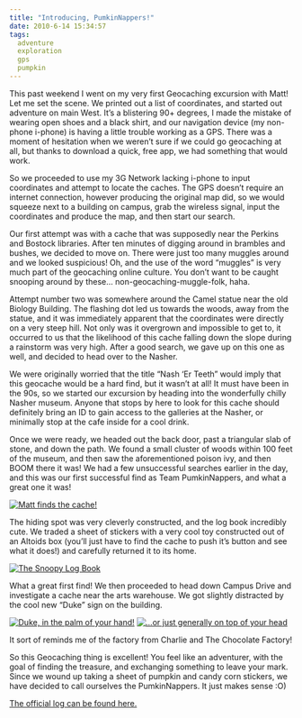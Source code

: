 ```yaml
---
title: "Introducing, PumkinNappers!"
date: 2010-6-14 15:34:57
tags:
  adventure
  exploration
  gps
  pumpkin
---
```



This past weekend I went on my very first Geocaching excursion with Matt! Let me set the scene. We printed out a list of coordinates, and started out adventure on main West. It’s a blistering 90+ degrees, I made the mistake of wearing open shoes and a black shirt, and our navigation device (my non-phone i-phone) is having a little trouble working as a GPS. There was a moment of hesitation when we weren’t sure if we could go geocaching at all, but thanks to download a quick, free app, we had something that would work.

So we proceeded to use my 3G Network lacking i-phone to input coordinates and attempt to locate the caches. The GPS doesn’t require an internet connection, however producing the original map did, so we would squeeze next to a building on campus, grab the wireless signal, input the coordinates and produce the map, and then start our search.

Our first attempt was with a cache that was supposedly near the Perkins and Bostock libraries. After ten minutes of digging around in brambles and bushes, we decided to move on. There were just too many muggles around and we looked suspicious! Oh, and the use of the word “muggles” is very much part of the geocaching online culture. You don’t want to be caught snooping around by these… non-geocaching-muggle-folk, haha.

Attempt number two was somewhere around the Camel statue near the old Biology Building. The flashing dot led us towards the woods, away from the statue, and it was immediately apparent that the coordinates were directly on a very steep hill. Not only was it overgrown and impossible to get to, it occurred to us that the likelihood of this cache falling down the slope during a rainstorm was very high. After a good search, we gave up on this one as well, and decided to head over to the Nasher.

We were originally worried that the title “Nash ‘Er Teeth” would imply that this geocache would be a hard find, but it wasn’t at all! It must have been in the 90s, so we started our excursion by heading into the wonderfully chilly Nasher museum. Anyone that stops by here to look for this cache should definitely bring an ID to gain access to the galleries at the Nasher, or minimally stop at the cafe inside for a cool drink.

Once we were ready, we headed out the back door, past a triangular slab of stone, and down the path. We found a small cluster of woods within 100 feet of the museum, and then saw the aforementioned poison ivy, and then BOOM there it was! We had a few unsuccessful searches earlier in the day, and this was our first successful find as Team PumkinNappers, and what a great one it was!

[![](http://www.vsoch.com/blog/wp-content/uploads/2010/06/matt-00003-300x225.jpg "Matt finds the cache!")](http://www.vsoch.com/blog/wp-content/uploads/2010/06/matt-00003.jpg)

The hiding spot was very cleverly constructed, and the log book incredibly cute. We traded a sheet of stickers with a very cool toy constructed out of an Altoids box (you’ll just have to find the cache to push it’s button and see what it does!) and carefully returned it to its home.

[![](http://www.vsoch.com/blog/wp-content/uploads/2010/06/matt-00004-300x225.jpg "The Snoopy Log Book")](http://www.vsoch.com/blog/wp-content/uploads/2010/06/matt-00004.jpg)

What a great first find! We then proceeded to head down Campus Drive and investigate a cache near the arts warehouse. We got slightly distracted by the cool new “Duke” sign on the building.

[![](http://www.vsoch.com/blog/wp-content/uploads/2010/06/matt-00005-300x225.jpg "Duke, in the palm of your hand!")](http://www.vsoch.com/blog/wp-content/uploads/2010/06/matt-00005.jpg) [![](http://www.vsoch.com/blog/wp-content/uploads/2010/06/matt-00006-300x225.jpg "...or just generally on top of your head")](http://www.vsoch.com/blog/wp-content/uploads/2010/06/matt-00006.jpg)

It sort of reminds me of the factory from Charlie and The Chocolate Factory!

So this Geocaching thing is excellent! You feel like an adventurer, with the goal of finding the treasure, and exchanging something to leave your mark. Since we wound up taking a sheet of pumpkin and candy corn stickers, we have decided to call ourselves the PumkinNappers. It just makes sense :O)

[The official log can be found here.](http://www.geocaching.com/seek/log.aspx?LUID=e2016f4d-b492-45dc-817b-22d2643310ad)


